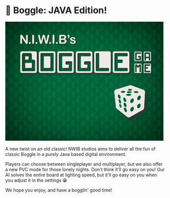 # 🎲 Boggle: JAVA Edition!

<img src="BoggleBackground.png" alt="Banner" width="500"/>

A new twist on an old classic! NWIB studios aims to deliver all the fun of classic Boggle in a purely Java based digital environment.

Players can choose between singleplayer and multiplayer, but we also offer a new PVC mode for those lonely nights. Don't think it'll go easy on you! Our AI solves the entire board at lighting speed, but it'll go easy on you when you adjust it in the settings 😁 

We hope you enjoy, and have a bogglin' good time!
